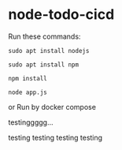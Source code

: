 # node-todo-cicd

Run these commands:


`sudo apt install nodejs`


`sudo apt install npm`


`npm install`

`node app.js`

or Run by docker compose

testinggggg...

testing
testing
testing
testing
